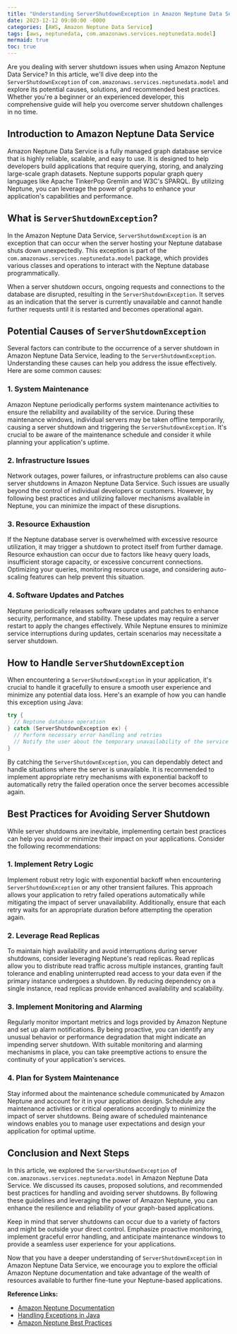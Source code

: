 ```yaml
---
title: "Understanding ServerShutdownException in Amazon Neptune Data Service"
date: 2023-12-12 09:00:00 -0000
categories: [AWS, Amazon Neptune Data Service]
tags: [aws, neptunedata, com.amazonaws.services.neptunedata.model]
mermaid: true
toc: true
---
```



Are you dealing with server shutdown issues when using Amazon Neptune Data Service? In this article, we'll dive deep into the `ServerShutdownException` of `com.amazonaws.services.neptunedata.model` and explore its potential causes, solutions, and recommended best practices. Whether you're a beginner or an experienced developer, this comprehensive guide will help you overcome server shutdown challenges in no time.


## Introduction to Amazon Neptune Data Service

Amazon Neptune Data Service is a fully managed graph database service that is highly reliable, scalable, and easy to use. It is designed to help developers build applications that require querying, storing, and analyzing large-scale graph datasets. Neptune supports popular graph query languages like Apache TinkerPop Gremlin and W3C's SPARQL. By utilizing Neptune, you can leverage the power of graphs to enhance your application's capabilities and performance.

## What is `ServerShutdownException`?

In the Amazon Neptune Data Service, `ServerShutdownException` is an exception that can occur when the server hosting your Neptune database shuts down unexpectedly. This exception is part of the `com.amazonaws.services.neptunedata.model` package, which provides various classes and operations to interact with the Neptune database programmatically.

When a server shutdown occurs, ongoing requests and connections to the database are disrupted, resulting in the `ServerShutdownException`. It serves as an indication that the server is currently unavailable and cannot handle further requests until it is restarted and becomes operational again.

## Potential Causes of `ServerShutdownException`

Several factors can contribute to the occurrence of a server shutdown in Amazon Neptune Data Service, leading to the `ServerShutdownException`. Understanding these causes can help you address the issue effectively. Here are some common causes:

### 1. System Maintenance

Amazon Neptune periodically performs system maintenance activities to ensure the reliability and availability of the service. During these maintenance windows, individual servers may be taken offline temporarily, causing a server shutdown and triggering the `ServerShutdownException`. It's crucial to be aware of the maintenance schedule and consider it while planning your application's uptime.

### 2. Infrastructure Issues

Network outages, power failures, or infrastructure problems can also cause server shutdowns in Amazon Neptune Data Service. Such issues are usually beyond the control of individual developers or customers. However, by following best practices and utilizing failover mechanisms available in Neptune, you can minimize the impact of these disruptions.

### 3. Resource Exhaustion

If the Neptune database server is overwhelmed with excessive resource utilization, it may trigger a shutdown to protect itself from further damage. Resource exhaustion can occur due to factors like heavy query loads, insufficient storage capacity, or excessive concurrent connections. Optimizing your queries, monitoring resource usage, and considering auto-scaling features can help prevent this situation.

### 4. Software Updates and Patches

Neptune periodically releases software updates and patches to enhance security, performance, and stability. These updates may require a server restart to apply the changes effectively. While Neptune ensures to minimize service interruptions during updates, certain scenarios may necessitate a server shutdown.

## How to Handle `ServerShutdownException`

When encountering a `ServerShutdownException` in your application, it's crucial to handle it gracefully to ensure a smooth user experience and minimize any potential data loss. Here's an example of how you can handle this exception using Java:

```java
try {
  // Neptune database operation
} catch (ServerShutdownException ex) {
  // Perform necessary error handling and retries
  // Notify the user about the temporary unavailability of the service
}
```

By catching the `ServerShutdownException`, you can dependably detect and handle situations where the server is unavailable. It is recommended to implement appropriate retry mechanisms with exponential backoff to automatically retry the failed operation once the server becomes accessible again.

## Best Practices for Avoiding Server Shutdown

While server shutdowns are inevitable, implementing certain best practices can help you avoid or minimize their impact on your applications. Consider the following recommendations:

### 1. Implement Retry Logic

Implement robust retry logic with exponential backoff when encountering `ServerShutdownException` or any other transient failures. This approach allows your application to retry failed operations automatically while mitigating the impact of server unavailability. Additionally, ensure that each retry waits for an appropriate duration before attempting the operation again.

### 2. Leverage Read Replicas

To maintain high availability and avoid interruptions during server shutdowns, consider leveraging Neptune's read replicas. Read replicas allow you to distribute read traffic across multiple instances, granting fault tolerance and enabling uninterrupted read access to your data even if the primary instance undergoes a shutdown. By reducing dependency on a single instance, read replicas provide enhanced availability and scalability.

### 3. Implement Monitoring and Alarming

Regularly monitor important metrics and logs provided by Amazon Neptune and set up alarm notifications. By being proactive, you can identify any unusual behavior or performance degradation that might indicate an impending server shutdown. With suitable monitoring and alarming mechanisms in place, you can take preemptive actions to ensure the continuity of your application's services.

### 4. Plan for System Maintenance

Stay informed about the maintenance schedule communicated by Amazon Neptune and account for it in your application design. Schedule any maintenance activities or critical operations accordingly to minimize the impact of server shutdowns. Being aware of scheduled maintenance windows enables you to manage user expectations and design your application for optimal uptime.

## Conclusion and Next Steps

In this article, we explored the `ServerShutdownException` of `com.amazonaws.services.neptunedata.model` in Amazon Neptune Data Service. We discussed its causes, proposed solutions, and recommended best practices for handling and avoiding server shutdowns. By following these guidelines and leveraging the power of Amazon Neptune, you can enhance the resilience and reliability of your graph-based applications.

Keep in mind that server shutdowns can occur due to a variety of factors and might be outside your direct control. Emphasize proactive monitoring, implement graceful error handling, and anticipate maintenance windows to provide a seamless user experience for your applications.

Now that you have a deeper understanding of `ServerShutdownException` in Amazon Neptune Data Service, we encourage you to explore the official Amazon Neptune documentation and take advantage of the wealth of resources available to further fine-tune your Neptune-based applications.

**Reference Links:**
- [Amazon Neptune Documentation](https://docs.aws.amazon.com/neptune/latest/userguide/what-is.html)
- [Handling Exceptions in Java](https://docs.oracle.com/javase/tutorial/essential/exceptions/index.html)
- [Amazon Neptune Best Practices](https://aws.amazon.com/blogs/database/best-practices-for-neptune/)
